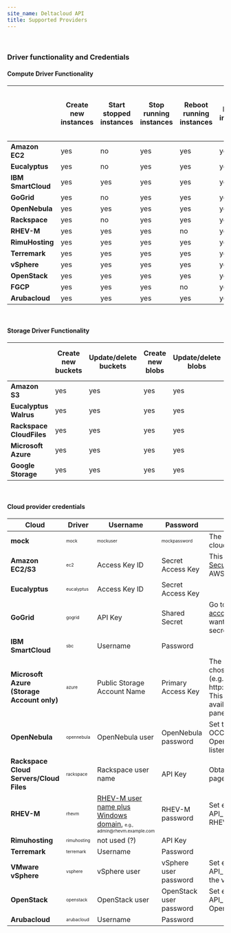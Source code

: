 ```yaml
---
site_name: Deltacloud API
title: Supported Providers
---
```

<br/>
<h3>Driver functionality and Credentials</h3>

<h4>Compute Driver Functionality</h4>
<table class="table-bordered table-striped table-condensed">
  <thead>
    <tr>
      <th class='emptycell'>&nbsp;</th>
      <th>
        Create new instances
      </th>
      <th>
        Start stopped instances
      </th>
      <th>
        Stop running instances
      </th>
      <th>
        Reboot running instances
      </th>
      <th>
        Destroy instances
      </th>
      <th>
        List all/get details about hardware profiles
      </th>
      <th>
        List all/get details about realms
      </th>
      <th>
        List all/get details about images
      </th>
      <th>
        List all/get details about instances
      </th>
    </tr>
  </thead>
  <tbody>
    <tr>
      <td class='provider'>
        <strong>Amazon EC2</strong>
      </td>
      <td>yes</td>
      <td>no</td>
      <td>yes</td>
      <td>yes</td>
      <td>yes</td>
      <td>yes</td>
      <td>yes</td>
      <td>yes</td>
      <td>yes</td>
      </p>
    </tr>
    <tr>
      <td class='provider'>
        <strong>Eucalyptus</strong>
      </td>
      <td>yes</td>
      <td>no</td>
      <td>yes</td>
      <td>yes</td>
      <td>yes</td>
      <td>yes</td>
      <td>yes</td>
      <td>yes</td>
      <td>yes</td>
    </tr>
    <tr>
      <td class='provider'>
        <strong>IBM SmartCloud</strong>
      </td>
      <td>yes</td>
      <td>yes</td>
      <td>yes</td>
      <td>yes</td>
      <td>yes</td>
      <td>yes</td>
      <td>yes</td>
      <td>yes</td>
      <td>yes</td>
    </tr>
    <tr>
      <td class='provider'>
        <strong>GoGrid</strong>
      </td>
      <td>yes</td>
      <td>no</td>
      <td>yes</td>
      <td>yes</td>
      <td>yes</td>
      <td>yes</td>
      <td>yes</td>
      <td>yes</td>
      <td>yes</td>
    </tr>
    <tr>
      <td class='provider'>
        <strong>OpenNebula</strong>
      </td>
      <td>yes</td>
      <td>yes</td>
      <td>yes</td>
      <td>yes</td>
      <td>yes</td>
      <td>yes</td>
      <td>yes</td>
      <td>yes</td>
      <td>yes</td>
    </tr>
    <tr>
      <td class='provider'>
        <strong>Rackspace</strong>
      </td>
      <td>yes</td>
      <td>no</td>
      <td>yes</td>
      <td>yes</td>
      <td>yes</td>
      <td>yes</td>
      <td>yes</td>
      <td>yes</td>
      <td>yes</td>
    </tr>
    <tr>
      <td class='provider'>
        <strong>RHEV-M</strong>
      </td>
      <td>yes</td>
      <td>yes</td>
      <td>yes</td>
      <td>no</td>
      <td>yes</td>
      <td>yes</td>
      <td>yes</td>
      <td>yes</td>
      <td>yes</td>
    </tr>
    <tr>
      <td class='provider'>
        <strong>RimuHosting</strong>
      </td>
      <td>yes</td>
      <td>yes</td>
      <td>yes</td>
      <td>yes</td>
      <td>yes</td>
      <td>yes</td>
      <td>yes</td>
      <td>yes</td>
      <td>yes</td>
    </tr>
    <tr>
      <td class='provider'>
        <strong>Terremark</strong>
      </td>
      <td>yes</td>
      <td>yes</td>
      <td>yes</td>
      <td>yes</td>
      <td>yes</td>
      <td>yes</td>
      <td>yes</td>
      <td>yes</td>
      <td>yes</td>
    </tr>
    <tr>
      <td class='provider'>
        <strong>vSphere</strong>
      </td>
      <td>yes</td>
      <td>yes</td>
      <td>yes</td>
      <td>yes</td>
      <td>yes</td>
      <td>yes</td>
      <td>yes</td>
      <td>yes</td>
      <td>yes</td>
    </tr>
    <tr>
      <td class='provider'>
        <strong>OpenStack</strong>
      </td>
      <td>yes</td>
      <td>yes</td>
      <td>yes</td>
      <td>yes</td>
      <td>yes</td>
      <td>yes</td>
      <td>yes</td>
      <td>yes</td>
      <td>yes</td>
    </tr>
    <tr>
      <td class='provider'>
        <strong>FGCP</strong>
      </td>
      <td>yes</td>
      <td>yes</td>
      <td>yes</td>
      <td>no</td>
      <td>yes</td>
      <td>yes</td>
      <td>yes</td>
      <td>yes</td>
      <td>yes</td>
    </tr>
    <tr>
      <td class='provider'>
        <strong>Arubacloud</strong>
      </td>
      <td>yes</td>
      <td>yes</td>
      <td>yes</td>
      <td>yes</td>
      <td>yes</td>
      <td>yes</td>
      <td>yes</td>
      <td>yes</td>
      <td>yes</td>
    </tr>
  </tbody>
</table>
<br/>
<h4>Storage Driver Functionality</h4>
<table class="table-bordered table-striped table-condensed">
  <thead>
    <tr>
      <th class='emptycell'>&nbsp;</th>
      <th>
        Create new buckets
      </th>
      <th>
        Update/delete buckets
      </th>
      <th>
        Create new blobs
      </th>
      <th>
        Update/delete blobs
      </th>
      <th>
        Read/write blob attributes
      </th>
      <th>
        Read/write individual blob attributes
      </th>
    </tr>
  </thead>
  <tbody>
    <tr>
      <td class='provider'>
        <strong>Amazon S3</strong>
      </td>
      <td>yes</td>
      <td>yes</td>
      <td>yes</td>
      <td>yes</td>
      <td>yes</td>
      <td>yes</td>
    </tr>
    <tr>
      <td class='provider'>
        <strong>Eucalyptus Walrus</strong>
      </td>
      <td>yes</td>
      <td>yes</td>
      <td>yes</td>
      <td>yes</td>
      <td>yes</td>
      <td>yes</td>
    </tr>
    <tr>
      <td class='provider'>
        <strong>Rackspace CloudFiles</strong>
      </td>
      <td>yes</td>
      <td>yes</td>
      <td>yes</td>
      <td>yes</td>
      <td>yes</td>
      <td>yes</td>
    </tr>
    <tr>
      <td class='provider'>
        <strong>Microsoft Azure</strong>
      </td>
      <td>yes</td>
      <td>yes</td>
      <td>yes</td>
      <td>yes</td>
      <td>yes</td>
      <td>yes</td>
    </tr>
    <tr>
      <td class='provider'>
        <strong>Google Storage</strong>
      </td>
      <td>yes</td>
      <td>yes</td>
      <td>yes</td>
      <td>yes</td>
      <td>yes</td>
      <td>yes</td>
    </tr>
  </tbody>
</table>

<br/>

<h4 id="credentials">Cloud provider credentials</h4>
<table class="table-bordered table-striped table-condensed">
  <thead>
    <tr>
      <th>Cloud</th>
      <th>Driver</th>
      <th>Username</th>
      <th>Password</th>
      <th>Notes</th>
    </tr>
  </thead>
  <tbody>
    <tr>
      <td style="text-align:left">
        <strong>mock</strong>
      </td>
      <td style="text-align:left"><span style="font-size:x-small">mock</span></td>
      <td style="text-align:left"><span style="font-size:x-small">mockuser</span></td>
      <td style="text-align:left"><span style="font-size:x-small">mockpassword</span></td>
      <td style="text-align:left">The mock driver doesn't talk to any cloud; it just pretends to be a cloud.</td>
    </tr>
    <tr>
      <td style="text-align:left">
        <strong>Amazon EC2/S3</strong>
      </td>
      <td style="text-align:left"><span style="font-size:x-small">ec2</span></td>
      <td style="text-align:left">Access Key ID</td>
      <td style="text-align:left">Secret Access Key</td>
      <td style="text-align:left">This information can be found on the <a href="http://aws-portal.amazon.com/gp/aws/developer/account/index.html?action=access-key">Security Credentials</a> page in your AWS account.</td>
    </tr>
    <tr>
      <td style="text-align:left">
        <strong>Eucalyptus</strong>
      </td>
      <td style="text-align:left"><span style="font-size:x-small">eucalyptus</span></td>
      <td style="text-align:left">Access Key ID</td>
      <td style="text-align:left">Secret Access Key</td>
      <td style="text-align:left"></td>
    </tr>
    <tr>
      <td style="text-align:left">
        <strong>GoGrid</strong>
      </td>
      <td style="text-align:left"><span style="font-size:x-small">gogrid</span></td>
      <td style="text-align:left">API Key</td>
      <td style="text-align:left">Shared Secret</td>
      <td style="text-align:left">Go to <span style="font-size:x-small">My Account > API Keys</span> for <a href="https://my.gogrid.com/gogrid/com.servepath.gogrid.GoGrid/index.html">your account</a> and click on the key you want to use to find the shared secret.</td>
    </tr>
    <tr>
      <td style="text-align:left">
        <strong>IBM SmartCloud</strong>
      </td>
      <td style="text-align:left"><span style="font-size:x-small">sbc</span></td>
      <td style="text-align:left">Username</td>
      <td style="text-align:left">Password</td>
      <td style="text-align:left"></td>
    </tr>
    <tr>
      <td style="text-align:left">
        <strong>Microsoft Azure (Storage Account only)</strong>
      </td>
      <td style="text-align:left"><span style="font-size:x-small">azure</span></td>
      <td style="text-align:left">Public Storage Account Name</td>
      <td style="text-align:left">Primary Access Key</td>
      <td style="text-align:left">The Storage Account Name is chosen when you create the service (e.g. name in http://name.blob.core.windows.net/). This and the access key are available from the service control panel.</td>
    </tr>
    <tr>
      <td style="text-align:left">
        <strong>OpenNebula</strong>
      </td>
      <td style="text-align:left"><span style="font-size:x-small">opennebula</span></td>
      <td style="text-align:left">OpenNebula user</td>
      <td style="text-align:left">OpenNebula password</td>
      <td style="text-align:left">Set the environment variable OCCI_URL to the address on which OpenNebula's OCCI server is listening.</td>
    </tr>
    <tr>
      <td style="text-align:left">
        <strong>Rackspace Cloud Servers/Cloud Files</strong>
      </td>
      <td style="text-align:left"><span style="font-size:x-small">rackspace</span></td>
      <td style="text-align:left">Rackspace user name</td>
      <td style="text-align:left">API Key</td>
      <td style="text-align:left">Obtain the key from the <a href="https://manage.rackspacecloud.com/APIAccess.do">API Access</a> page in your control panel.</td>
    </tr>
    <tr>
      <td style="text-align:left">
        <strong>RHEV-M</strong>
      </td>
      <td style="text-align:left"><span style="font-size:x-small">rhevm</span></td>
      <td style="text-align:left"><a href="http://markmc.fedorapeople.org/rhevm-api/en-US/html/chap-REST_API_Guide-Authentication.html">RHEV-M user name plus Windows domain</a>, <span style="font-size:x-small"> e.g., admin@rhevm.example.com</span></td>
      <td style="text-align:left">RHEV-M password</td>
      <td style="text-align:left">Set environment variable API_PROVIDER to the URL of the RHEV-M REST API endpoint. </td>
    </tr>
    <tr>
      <td style="text-align:left">
        <strong>Rimuhosting</strong>
      </td>
      <td style="text-align:left"><span style="font-size:x-small">rimuhosting</span></td>
      <td style="text-align:left">not used (?)</td>
      <td style="text-align:left">API Key</td>
      <td style="text-align:left"></td>
    </tr>
    <tr>
      <td style="text-align:left">
        <strong>Terremark</strong>
      </td>
      <td style="text-align:left"><span style="font-size:x-small">terremark</span></td>
      <td style="text-align:left">Username</td>
      <td style="text-align:left">Password</td>
      <td style="text-align:left"></td>
    </tr>
    <tr>
      <td style="text-align:left">
        <strong>VMware vSphere</strong>
      </td>
      <td style="text-align:left"><span style="font-size:x-small">vsphere</span></td>
      <td style="text-align:left">vSphere user</td>
      <td style="text-align:left">vSphere user password</td>
      <td style="text-align:left">Set environment variable API_PROVIDER to the hostname of the vSphere server.</td>
    </tr>
    <tr>
      <td style="text-align:left">
        <strong>OpenStack</strong>
      </td>
      <td style="text-align:left"><span style="font-size:x-small">openstack</span></td>
      <td style="text-align:left">OpenStack user</td>
      <td style="text-align:left">OpenStack user password</td>
      <td style="text-align:left">Set environment variable API_PROVIDER to the URL of OpenStack API entrypoint.</td>
    </tr>
    <tr>
      <td style="text-align:left">
        <strong>Arubacloud</strong>
      </td>
      <td style="text-align:left"><span style="font-size:x-small">arubacloud</span></td>
      <td style="text-align:left">Username</td>
      <td style="text-align:left">Password</td>
      <td style="text-align:left"></td>
    </tr>
  </tbody>
</table>
